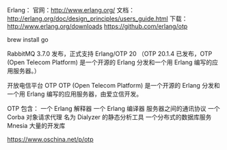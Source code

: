 Erlang：
官网：http://www.erlang.org/
文档：http://erlang.org/doc/design_principles/users_guide.html
下载：http://www.erlang.org/downloads
https://github.com/erlang/otp


brew install go


RabbitMQ 3.7.0 发布，正式支持 Erlang/OTP 20
（OTP 20.1.4 已发布，OTP (Open Telecom Platform) 是一个开源的 Erlang 分发和一个用 Erlang 编写的应用服务器。）

开放电信平台 OTP
OTP (Open Telecom Platform) 是一个开源的 Erlang 分发和一个用 Erlang 编写的应用服务器，由爱立信开发。

OTP 包含：
一个 Erlang 解释器
一个 Erlang 编译器
服务器之间的通讯协议
一个 Corba 对象请求代理
名为 Dialyzer 的静态分析工具
一个分布式的数据库服务 Mnesia
大量的开发库

https://www.oschina.net/p/otp


